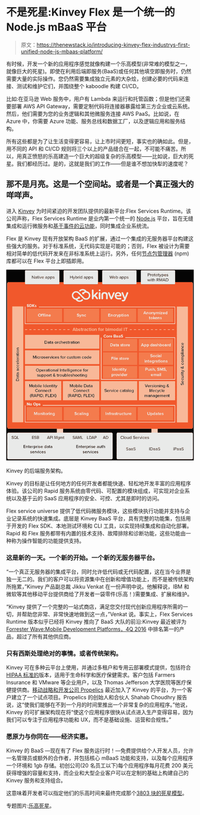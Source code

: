 # 不是死星:Kinvey Flex 是一个统一的 Node.js mBaaS 平台

> 原文：<https://thenewstack.io/introducing-kinvey-flex-industrys-first-unified-node-js-mbaas-platform/>

有时候，开发一个新的应用程序感觉就像构建一个乐高模型(非常难的模型之一，就像巨大的死星)。即使在利用后端即服务(BaaS)或任何其他填空即服务时，仍然需要大量的实际操作。您仍然需要集成独立元素的大杂烩，创建必要的代码来连接、测试和维护它们，并围绕整个 kaboodle 构建 CI/CD。

比如:在亚马逊 Web 服务中，用户有 Lambda 来运行和托管函数；但是他们还需要部署 AWS API Gateway，需要定制代码将连接器暴露给第三方企业或云系统。然后，他们需要为您的业务逻辑和其他微服务连接 AWS PaaS。比如说，在 Azure 中，你需要 Azure 功能、服务总线和数据工厂，以及逻辑应用和服务结构。

所有这些都是为了让生活变得更容易，让上市时间更短，事实也的确如此。但是，用不同的 API 和 CI/CD 规则将三个以上的产品缝合在一起，不可能不痛苦。所以，用真正愤怒的乐高建造一个巨大的超级复杂的乐高模型——比如说，巨大的死星。我们都经历过。是的，这就是我们的工作——但是谁不想加快犁的速度呢？

## 那不是月亮。这是一个空间站。或者是一个真正强大的咩咩声。

进入 [Kinvey](https://www.kinvey.com/) 为时间紧迫的开发团队提供的最新平台:Flex Services Runtime。该公司声称，Flex Services Runtime 是业内第一个统一的 [Node.js](/tag/node.js/) 平台，旨在无缝集成和运行微服务和[基于事件的云功能](/category/serverless/)，同时集成企业系统流。

Flex 是 Kinvey 现有开放架构 BaaS 的扩展，通过一个集成的无服务器平台构建这些强大的服务。对于标准系统，无代码实现是可能的；否则，Flex 被设计为需要相对简单的低代码开发来在非标准系统上运行。另外，任何[节点包管理器](https://www.npmjs.com/) (npm)库都可以在 Flex 平台上即插即用。

[![kinvey-arch-2016-v3](img/2da6338fd0fd69bea2e24163ff999e38.png)](https://www.kinvey.com/platform/)

Kinvey 的后端服务架构。

Kinvey 的目标是让任何地方的任何开发者都能快速、轻松地开发丰富的应用程序体验。该公司的 Rapid 服务系统由零代码、可配置的模块组成，可实现对企业系统以及基于云的 SaaS 应用程序的安全、可控、尤其是即时的访问。

Flex service universe 提供了低代码微服务模块，这些模块执行功能并支持与企业记录系统的快速集成。底层是 Kinvey BaaS 平台，具有完整的功能集，包括用于开发的 Flex SDK、本地测试环境和 CLI 工具，以实现持续集成和自动化部署。Rapid 和 Flex 服务都带有内置的技术支持、故障排除和诊断功能，这些功能由一种称为操作智能的功能提供支持。

### 这是新的一天。一个新的开始。一个新的无服务器平台。

“一个真正无服务器的集成平台，同时允许低代码或无代码配置，这在当今业界是独一无二的。我们的客户可以将资源集中在创新和增值功能上，而不是被传统架构所拖累，”Kinvey 产品副总裁 Jikku Venkat 在一份声明中说。他解释说，IBM 和微软等其他移动平台提供商给了开发者一袋零件(乐高！)需要集成、扩展和维护。

“Kinvey 提供了一个完整的一站式商店，满足您交付现代创新应用程序所需的一切，并帮助您非常、非常快速地做到这一点，”Venkat 说。事实上，Flex Services Runtime 版本似乎已经将 Kinvey 推向了 BaaS 大队的前沿:Kinvey 最近被评为[Forrester Wave:Mobile Development Platforms，4Q 2016](http://go.kinvey.com/forrester-wave-mobile-development-platforms/) 中排名第一的产品，超过了所有其他供应商。

### 只有西斯处理绝对的事情。或者传统架构。

Kinvey 可在多种云平台上使用，并通过多租户和专用云部署模式提供，包括符合 [HIPAA 标准的](https://www.kinvey.com/hipaa/)版本，适用于生命科学和医疗保健需求。客户包括 Farmers Insurance 和 VMware 等企业用户，以及 Thomas Jefferson 大学医院等医疗保健提供商。[移动战略和开发公司 Propelics](http://www.propelics.com/) 最近加入了 Kinvey 的平台，为一个客户建立了一个试点项目。Propelics 的创始人和合伙人 Shahab Choudhry 报告说，这“使我们能够在不到一个月的时间里推出一个非常复杂的应用程序。”他说，Kinvey 的可扩展架构现在将“使这个应用程序很快从试点进入生产变得容易，因为我们可以专注于应用程序功能和 UX，而不是基础设施、运营和合规性。”

### 愿原力与你同在——经济实惠。

Kinvey 的 BaaS —现在有了 Flex 服务运行时！—免费提供给个人开发人员，允许一名管理员或额外的合作者，并包括核心 mBaaS 功能和支持，以及每个应用程序一个环境和 1gb 存储。初创公司(20 名员工以下)每个应用程序每月花费 200 美元获得增强的容量和支持，而企业和大型企业客户可以在定制的基础上构建自己的 Kinvey 服务和支持组合。

这意味着开发者可以指定他们的乐高时间来最终完成那个[3803 块的死星模型](https://shop.lego.com/en-PT/Death-Star-10188)。

专题图片:[乐高死星](http://lego.wikia.com/wiki/10188_Death_Star)。

<svg xmlns:xlink="http://www.w3.org/1999/xlink" viewBox="0 0 68 31" version="1.1"><title>Group</title> <desc>Created with Sketch.</desc></svg>